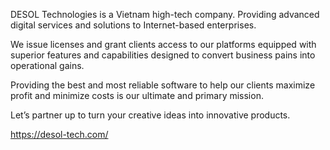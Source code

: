 DESOL Technologies is a Vietnam high-tech company.
Providing advanced digital services and solutions to Internet-based enterprises.

We issue licenses and grant clients access to our platforms equipped with superior features and capabilities designed to convert business pains into operational gains.

Providing the best and most reliable software to help our clients maximize profit and minimize costs is our ultimate and primary mission.

Let’s partner up to turn your creative ideas into innovative products.

https://desol-tech.com/
